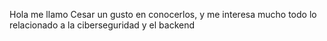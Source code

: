Hola me llamo Cesar un gusto en conocerlos, y me interesa mucho todo lo relacionado a la ciberseguridad y el backend
